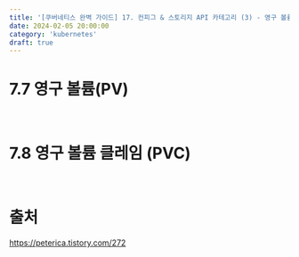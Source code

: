 ```yaml
---
title: '[쿠버네티스 완벽 가이드] 17. 컨피그 & 스토리지 API 카테고리 (3) - 영구 볼륨(PV), 영구 볼륨 클레임(PVC)'
date: 2024-02-05 20:00:00
category: 'kubernetes'
draft: true
---
```



# 7.7 영구 볼륨(PV)

</br>

# 7.8 영구 볼륨 클레임 (PVC)



</br>

#  출처
https://peterica.tistory.com/272</br>